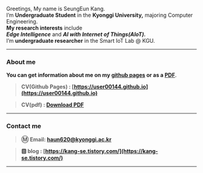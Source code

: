 Greetings, My name is SeungEun Kang. </br>
I’m **Undergraduate Student** in the **Kyonggi University,** majoring Computer Engineering. </br>
**My research interests** include </br>
 ***Edge Intelligence*** and ***AI with Internet of Things(AIoT).*** </br>
I’m **undergraduate researcher** in the Smart IoT Lab @ KGU.

---

### About me

**You can get information about me on my [github pages](https://user00144.github.io) or as a [PDF](https://drive.google.com/file/d/1EmQIyJdKbTv-4erd6gFxaomx6bupn5XN/view?usp=sharing)**.

> **CV(Github Pages) : [https://user00144.github.io](https://user00144.github.io)**

> **CV(pdf) : [Download PDF](https://drive.google.com/file/d/1EmQIyJdKbTv-4erd6gFxaomx6bupn5XN/view?usp=sharing)**

---

### Contact me

> **Ⓜ️ Email:  [haun620@kyonggi.ac.kr](mailto://haun620@kyonggi.ac.kr)**

> **🅱️ blog : [https://kang-se.tistory.com/](https://kang-se.tistory.com/)**

---
